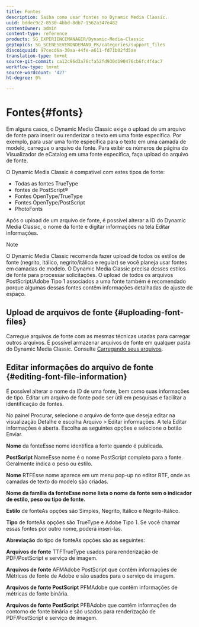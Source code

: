 ```yaml
---
title: Fontes
description: Saiba como usar fontes no Dynamic Media Classic.
uuid: bddec9c2-8530-4bbd-8db7-1562a347e482
contentOwner: admin
content-type: reference
products: SG_EXPERIENCEMANAGER/Dynamic-Media-Classic
geptopics: SG_SCENESEVENONDEMAND_PK/categories/support_files
discoiquuid: 97cecd6a-30aa-44fe-a611-fd71b02fd5ae
translation-type: tm+mt
source-git-commit: ca12c96d3a76cfa52fd930d190476cb6fc4f4ac7
workflow-type: tm+mt
source-wordcount: '427'
ht-degree: 0%

---
```



# Fontes{#fonts}

Em alguns casos, o Dynamic Media Classic exige o upload de um arquivo de fonte para inserir ou renderizar o texto em uma fonte específica. Por exemplo, para usar uma fonte específica para o texto em uma camada de modelo, carregue o arquivo de fonte. Para exibir os números de página do Visualizador de eCatalog em uma fonte específica, faça upload do arquivo de fonte.

O Dynamic Media Classic é compatível com estes tipos de fonte:

* Todas as fontes TrueType
* fontes de PostScript®
* Fontes OpenType/TrueType
* Fontes OpenType/PostScript
* PhotoFonts

Após o upload de um arquivo de fonte, é possível alterar a ID do Dynamic Media Classic, o nome da fonte e digitar informações na tela Editar informações.

>[!NOTE]
>
>O Dynamic Media Classic recomenda fazer upload de todos os estilos de fonte (negrito, itálico, negrito/itálico e regular) se você planeja usar fontes em camadas de modelo. O Dynamic Media Classic precisa desses estilos de fonte para processar solicitações. O upload de todos os arquivos PostScript/Adobe Tipo 1 associados a uma fonte também é recomendado porque algumas dessas fontes contêm informações detalhadas de ajuste de espaço.

## Upload de arquivos de fonte {#uploading-font-files}

Carregue arquivos de fonte com as mesmas técnicas usadas para carregar outros arquivos. É possível armazenar arquivos de fonte em qualquer pasta do Dynamic Media Classic. Consulte [Carregando seus arquivos](uploading-files.md#uploading_your_files).

## Editar informações do arquivo de fonte {#editing-font-file-information}

É possível alterar o nome da ID de uma fonte, bem como suas informações de tipo. Editar um arquivo de fonte pode ser útil em pesquisas e facilitar a identificação de fontes.

No painel Procurar, selecione o arquivo de fonte que deseja editar na visualização Detalhe e escolha Arquivo > Editar informações. A tela Editar informações é aberta. Escolha as seguintes opções e selecione o botão Enviar.

**Nome** da fonteEsse nome identifica a fonte quando é publicada.

**PostScript** NameEsse nome é o nome PostScript completo para a fonte. Geralmente indica o peso ou estilo.

**Nome** RTFEsse nome aparece em um menu pop-up no editor RTF, onde as camadas de texto do modelo são criadas.

**Nome da família da fonteEsse nome lista o nome da fonte sem o indicador de estilo, peso ou tipo de fonte.** 

**Estilo** de fonteAs opções são Simples, Negrito, Itálico e Negrito-Itálico.

**Tipo** de fonteAs opções são TrueType e Adobe Tipo 1. Se você chamar essas fontes por outro nome, poderá inseri-las.

**Abreviação** do tipo de fonteAs opções são as seguintes:

**Arquivos de fonte** TTFTrueType usados para renderização de PDF/PostScript e serviço de imagem.

**Arquivos de fonte** AFMAdobe PostScript que contêm informações de Métricas de fonte de Adobe e são usados para o serviço de imagem.

**Arquivos de fonte PostScript** PFMAdobe que contêm informações de métricas de fonte binária.

**Arquivos de fonte PostScript** PFBAdobe que contêm informações de contorno de fonte binária e são usados para renderização de PDF/PostScript e serviço de imagem.
